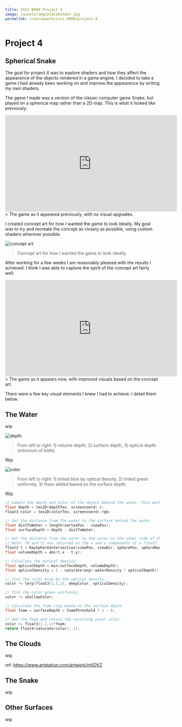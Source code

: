 ```yaml
---
title: CSCI 8980 Project 4
image: /assets/img/placeholder.jpg
permalink: /coursework/csci-8980/project-4
---
```


# Project 4

## Spherical Snake

The goal for project 4 was to explore shaders and how they affect the appearence of the objects rendered in a game engine. I decided to take a game I had already been working on and improve the appearence by writing my own shaders.

The game I made was a version of the classic computer game Snake, but played on a spherical map rather than a 2D map. This is what it looked like previously:

<iframe width="560" height="315" src="https://www.youtube.com/embed/Xusf6nHCNC0" frameborder="0" allow="accelerometer; autoplay; encrypted-media; gyroscope; picture-in-picture" allowfullscreen></iframe>
> The game as it appeared previously, with no visual upgrades.

I created concept art for how I wanted the game to look ideally. My goal was to try and recreate the concept as closely as possible, using custom shaders wherever possible.

![concept art](https://imgur.com/gHx8BRZ.png)

> Concept art for how I wanted the game to look ideally.

After working for a few weeks I am reasonably pleased with the results I achieved. I think I was able to capture the spirit of the concept art fairly well.

<iframe width="560" height="315" src="https://www.youtube.com/embed/qCyZzmVQuRI" frameborder="0" allow="accelerometer; autoplay; encrypted-media; gyroscope; picture-in-picture" allowfullscreen></iframe>
> The game as it appears now, with improved visuals based on the concept art. 



There were a few key visual elements I knew I had to achieve. I detail them below.



## The Water

wip

![depth](https://imgur.com/tB4de8r.png)
> From left to right: 1) volume depth, 2) surface depth, 3)  optical depth (minimum of both).

Wip

![color](https://imgur.com/B4upoSA.png)
> From left to right: 1) tinted blue by optical density, 2) tinted green uniformly, 3) foam added based on the surface depth.

Wip

```c
// Sample the depth and color of the object behind the water. This works because our water shader is transparent (i.e. rendered after all opaque objects).
float depth = tex2D(depthTex, screencoord).r;
float3 color = tex2D(colorTex, screencoord).rgb;

// Get the distance from the water to the surface behind the water.
float distToWater = length(vertexPos - viewPos);
float surfaceDepth = depth - distToWater;

// Get the distance from the water to the water on the other side of the sphere.
// Note: t0 and t1 are returned as the x and y components of a float2.
float2 t = RaySphereIntersection(viewPos, viewDir, spherePos, sphereRadius);
float volumeDepth = abs(t.x - t.y);

// Calculate the optical density.
float opticalDepth = min(surfaceDepth, volumeDepth);
float opticalDensity = 1 - saturate(exp(-waterDensity * opticalDepth));

// Tint the color blue by the optical density.
color *= lerp(float3(1,1,1), deepColor, opticalDensity);

// Tint the color green uniformly.
color *= shallowColor;

// Calculate the foam ring based on the surface depth.
float foam = surfaceDepth < foamThreshold ? 1 : 0;

// Add the foam and return the resulting pixel color.
color += float3(1,1,1)*foam;
return float4(saturate(color), 1);
```


## The Clouds

wip

ref: https://www.artstation.com/artwork/mVDVZ



## The Snake

wip



## Other Surfaces

wip

## 